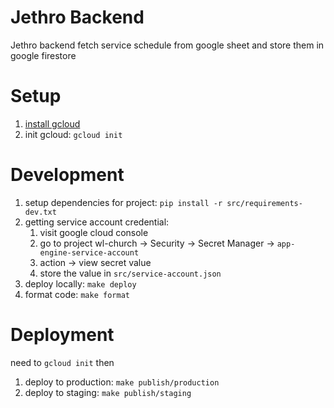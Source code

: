 # Jethro Backend

Jethro backend fetch service schedule from google sheet and store them in google firestore

# Setup
1. [install gcloud](https://cloud.google.com/sdk/docs/install)
2. init gcloud: `gcloud init`

# Development
1. setup dependencies for project: `pip install -r src/requirements-dev.txt`
2. getting service account credential:
   1. visit google cloud console
   2. go to project wl-church -> Security -> Secret Manager -> `app-engine-service-account`
   3. action -> view secret value
   4. store the value in `src/service-account.json`
3. deploy locally: `make deploy`
4. format code: `make format`

# Deployment
need to `gcloud init` then
1. deploy to production: `make publish/production`
2. deploy to staging: `make publish/staging`
